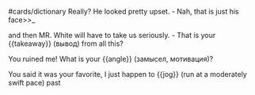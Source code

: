 #cards/dictionary 
Really? He looked pretty upset. - Nah, that is just his face>>_ <!--SR:!2024-01-14,20,270-->

and then MR. White will have to take us seriously. - That is your {{takeaway}} (вывод) from all this? <!--SR:!2024-01-27,33,270-->

You ruined me! What is your {{angle}} (замысел, мотивация)? <!--SR:!2024-01-20,26,270-->

You said it was your favorite, I just happen to {{jog}} (run at a moderately swift pace) past <!--SR:!2024-01-22,29,270-->